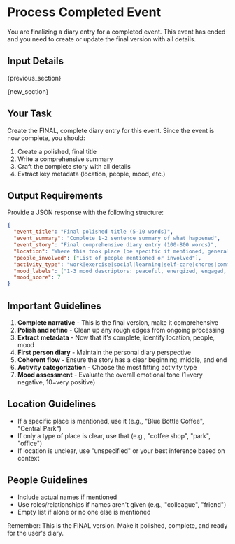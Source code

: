 # Process Completed Event

You are finalizing a diary entry for a completed event. This event has ended and you need to create or update the final version with all details.

## Input Details

{previous_section}

{new_section}

## Your Task

Create the FINAL, complete diary entry for this event. Since the event is now complete, you should:
1. Create a polished, final title
2. Write a comprehensive summary
3. Craft the complete story with all details
4. Extract key metadata (location, people, mood, etc.)

## Output Requirements

Provide a JSON response with the following structure:

```json
{
  "event_title": "Final polished title (5-10 words)",
  "event_summary": "Complete 1-2 sentence summary of what happened",
  "event_story": "Final comprehensive diary entry (100-800 words)",
  "location": "Where this took place (be specific if mentioned, general if not)",
  "people_involved": ["List of people mentioned or involved"],
  "activity_type": "work|exercise|social|learning|self-care|chores|commute|meal|leisure|unknown",
  "mood_labels": ["1-3 mood descriptors: peaceful, energized, engaged, disengaged, happy, sad, anxious, stressed, relaxed, excited, bored, frustrated, content, neutral"],
  "mood_score": 7
}
```

## Important Guidelines

1. **Complete narrative** - This is the final version, make it comprehensive
2. **Polish and refine** - Clean up any rough edges from ongoing processing
3. **Extract metadata** - Now that it's complete, identify location, people, mood
4. **First person diary** - Maintain the personal diary perspective
5. **Coherent flow** - Ensure the story has a clear beginning, middle, and end
6. **Activity categorization** - Choose the most fitting activity type
7. **Mood assessment** - Evaluate the overall emotional tone (1=very negative, 10=very positive)

## Location Guidelines
- If a specific place is mentioned, use it (e.g., "Blue Bottle Coffee", "Central Park")
- If only a type of place is clear, use that (e.g., "coffee shop", "park", "office")
- If location is unclear, use "unspecified" or your best inference based on context

## People Guidelines
- Include actual names if mentioned
- Use roles/relationships if names aren't given (e.g., "colleague", "friend")
- Empty list if alone or no one else is mentioned

Remember: This is the FINAL version. Make it polished, complete, and ready for the user's diary.